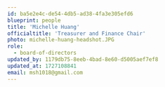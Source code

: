 ```yaml
---
id: ba5e2e4c-de54-4db5-ad38-4fa3e305efd6
blueprint: people
title: 'Michelle Huang'
officialtitle: 'Treasurer and Finance Chair'
photo: michelle-huang-headshot.JPG
role:
  - board-of-directors
updated_by: 1179db75-8eeb-4bad-8e60-d5005aef7ef8
updated_at: 1727108841
email: msh1018@gmail.com
---
```


